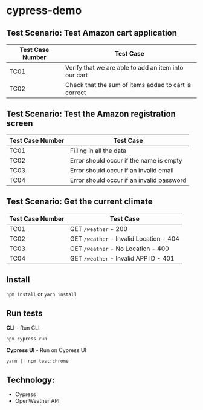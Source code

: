 # cypress-demo

## **Test Scenario**:  Test Amazon cart application

| Test Case Number | Test Case |
|--|--|
|TC01| Verify that we are able to add an item into our cart |
|TC02| Check that the sum of items added to cart is correct |

## **Test Scenario**:  Test the Amazon registration screen

| Test Case Number | Test Case |
|--|--|
|TC01| Filling in all the data |
|TC02| Error should occur if the name is empty |
|TC03| Error should occur if an invalid email |
|TC04| Error should occur if an invalid password |

## **Test Scenario**:  Get the current climate

| Test Case Number | Test Case |
|--|--|
|TC01| GET `/weather` - 200 |
|TC02| GET `/weather` - Invalid Location - 404|
|TC03| GET `/weather` - No Location - 400 |
|TC04| GET `/weather` - Invalid APP ID - 401 |

## Install

`npm install` or `yarn install`


## Run tests
**CLI** - Run CLI

 
```
npx cypress run
```
**Cypress UI** - Run on Cypress UI
 
```
yarn || npm test:chrome
```

## Technology:
 - Cypress 
 - OpenWeather API